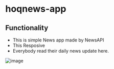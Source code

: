 # hoqnews-app
## Functionality
* This is simple News app made by NewsAPI
* This Resposive
* Everybody read their daily news update here.

![image]("./public/img/img1.png")
